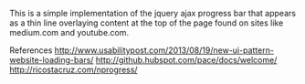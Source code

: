 This is a simple implementation of the jquery ajax progress bar that appears as a thin line overlaying content at the top of the page found on sites like medium.com and youtube.com.

References
http://www.usabilitypost.com/2013/08/19/new-ui-pattern-website-loading-bars/
http://github.hubspot.com/pace/docs/welcome/
http://ricostacruz.com/nprogress/
